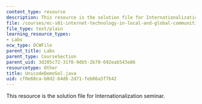 ```yaml
---
content_type: resource
description: This resource is the solution file for Internationalization seminar.
file: /courses/ec-s01-internet-technology-in-local-and-global-communities-spring-2005-summer-2005/cf0e68cab0d264d62d71feb86a3f7b42_UnicodeDemoSol.java
file_type: text/plain
learning_resource_types:
- Labs
ocw_type: OCWFile
parent_title: Labs
parent_type: CourseSection
parent_uid: 3d205c72-31f8-9db5-2b70-692eab543e86
resourcetype: Other
title: UnicodeDemoSol.java
uid: cf0e68ca-b0d2-64d6-2d71-feb86a3f7b42
---
```

This resource is the solution file for Internationalization seminar.

